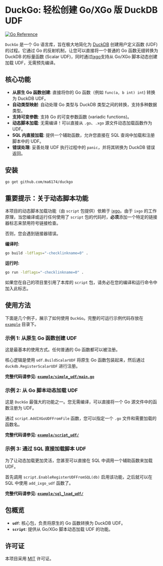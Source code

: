 # DuckGo: 轻松创建 Go/XGo 版 DuckDB UDF

[![Go Reference](https://pkg.go.dev/badge/github.com/ma6174/duckgo.svg)](https://pkg.go.dev/github.com/ma6174/duckgo)

`DuckGo` 是一个 Go 语言库，旨在极大地简化为 [DuckDB](https://duckdb.org/) 创建用户定义函数 (UDF) 的过程。它通过 Go 的反射机制，让您可以直接将一个普通的 Go 函数无缝转换为 DuckDB 的标量函数 (Scalar UDF)，同时通过[ixgo](https://github.com/goplus/ixgo)支持从 Go/XGo 脚本动态创建加载 UDF，无需预先编译。

## 核心功能

- **从原生 Go 函数创建**: 直接将你的 Go 函数（例如 `func(a, b int) int`) 转换为 DuckDB UDF。
- **自动类型映射**: 自动处理 Go 类型与 DuckDB 类型之间的转换，支持多种数据类型。
- **支持可变参数**: 支持 Go 的可变参数函数 (variadic functions)。
- **动态脚本加载**: 无需编译！可以直接从 `.go`、`.xgo` 源文件动态加载函数作为 UDF。
- **SQL 内直接加载**: 提供一个辅助函数，允许您直接在 SQL 查询中加载和注册脚本中的 UDF。
- **错误处理**: 妥善处理 UDF 执行过程中的 `panic`，并将其转换为 DuckDB 错误返回。

## 安装

```bash
go get github.com/ma6174/duckgo
```

## 重要提示：关于动态脚本功能

本项目的动态脚本加载功能（由 `script` 包提供）依赖于 [ixgo](https://github.com/goplus/ixgo)。由于 `ixgo` 的工作原理，当您编译或运行任何使用了 `script` 包的代码时，**必须**添加一个特定的链接器标志来禁用符号链接检查。

否则，您会遇到链接器错误。

**编译时:**
```bash
go build -ldflags="-checklinkname=0" .
```

**运行时:**
```bash
go run -ldflags="-checklinkname=0" .
```

如果您在自己的项目里引用了本库的 `script` 包，请务必在您的编译和运行命令中加入此标志。

## 使用方法

下面是几个例子，展示了如何使用 `DuckGo`。完整的可运行示例代码存放在 [`example`](./example) 目录下。

### 示例 1: 从原生 Go 函数创建 UDF

这是最基本的使用方式。任何普通的 Go 函数都可以被注册。

核心逻辑是使用 `udf.BuildScalarUDF` 将原生 Go 函数包装起来，然后通过 `duckdb.RegisterScalarUDF` 进行注册。

**完整代码请参见: [`example/simple_udf/main.go`](./example/simple_udf/main.go)**

### 示例 2: 从 Go 脚本动态加载 UDF

这是 `DuckGo` 最强大的功能之一。您无需编译，可以直接将一个 Go 源文件中的函数注册为 UDF。

通过 `script.AddIXGoUDFFromFile` 函数，您可以指定一个 `.go` 文件和需要加载的函数名。

**完整代码请参见: [`example/script_udf/`](./example/script_udf/)**

### 示例 3: 通过 SQL 直接加载脚本 UDF

为了让动态加载更加灵活，您甚至可以直接在 SQL 中调用一个辅助函数来加载 UDF。

首先调用 `script.EnableRegisterUDFFromSQL(db)` 启用该功能，之后就可以在 SQL 中使用 `add_ixgo_udf` 函数了。

**完整代码请参见: [`example/sql_load_udf/`](./example/sql_load_udf/)**

## 包概览

- **`udf`**: 核心包，负责将原生的 Go 函数转换为 DuckDB UDF。
- **`script`**: 提供从 Go/XGo 脚本动态加载 UDF 的功能。

## 许可证

本项目采用 [MIT](LICENSE) 许可证。